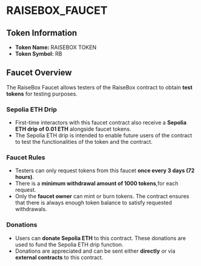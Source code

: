 # RAISEBOX_FAUCET

## Token Information
- **Token Name:** RAISEBOX TOKEN  
- **Token Symbol:** RB  

## Faucet Overview
The RaiseBox Faucet allows testers of the RaiseBox contract to obtain **test tokens** for testing purposes.

### Sepolia ETH Drip
- First-time interactors with this faucet contract also receive a **Sepolia ETH drip of 0.01 ETH** alongside faucet tokens.  
- The Sepolia ETH drip is intended to enable future users of the contract to test the functionalities of the token and the contract.

### Faucet Rules
- Testers can only request tokens from this faucet **once every 3 days (72 hours)**.  
- There is a **minimum withdrawal amount of 1000 tokens**,for each request.  
- Only the **faucet owner** can mint or burn tokens. The contract ensures that there is always enough token balance to satisfy requested withdrawals.

### Donations
- Users can **donate Sepolia ETH** to this contract. These donations are used to fund the Sepolia ETH drip function.  
- Donations are appreciated and can be sent either **directly** or via **external contracts** to this contract.


